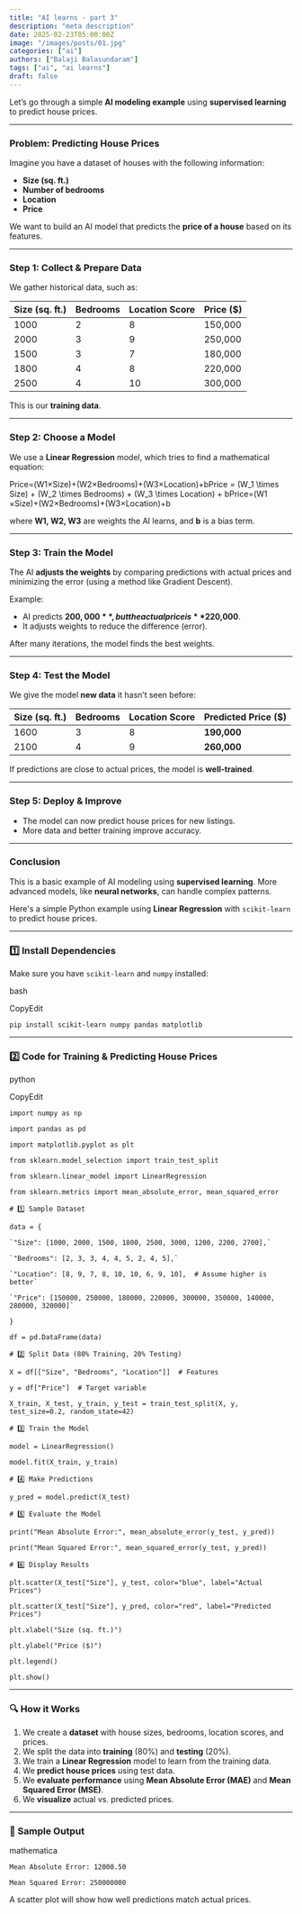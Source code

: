```yaml
---
title: "AI learns - part 3"
description: "meta description"
date: 2025-02-23T05:00:00Z
image: "/images/posts/01.jpg"
categories: ["ai"]
authors: ["Balaji Balasundaram"]
tags: ["ai", "ai learns"]
draft: false
---
```

Let’s go through a simple **AI modeling example** using **supervised learning** to predict house prices.

---

### **Problem: Predicting House Prices**

Imagine you have a dataset of houses with the following information:

* **Size (sq. ft.)**  
* **Number of bedrooms**  
* **Location**  
* **Price**

We want to build an AI model that predicts the **price of a house** based on its features.

---

### **Step 1: Collect & Prepare Data**

We gather historical data, such as:

| Size (sq. ft.) | Bedrooms | Location Score | Price ($) |
| ----- | ----- | ----- | ----- |
| 1000 | 2 | 8 | 150,000 |
| 2000 | 3 | 9 | 250,000 |
| 1500 | 3 | 7 | 180,000 |
| 1800 | 4 | 8 | 220,000 |
| 2500 | 4 | 10 | 300,000 |

This is our **training data**.

---

### **Step 2: Choose a Model**

We use a **Linear Regression** model, which tries to find a mathematical equation:

Price=(W1×Size)+(W2×Bedrooms)+(W3×Location)+bPrice \= (W\_1 \\times Size) \+ (W\_2 \\times Bedrooms) \+ (W\_3 \\times Location) \+ bPrice=(W1​×Size)+(W2​×Bedrooms)+(W3​×Location)+b

where **W1, W2, W3** are weights the AI learns, and **b** is a bias term.

---

### **Step 3: Train the Model**

The AI **adjusts the weights** by comparing predictions with actual prices and minimizing the error (using a method like Gradient Descent).

Example:

* AI predicts **$200,000**, but the actual price is **$220,000**.  
* It adjusts weights to reduce the difference (error).

After many iterations, the model finds the best weights.

---

### **Step 4: Test the Model**

We give the model **new data** it hasn’t seen before:

| Size (sq. ft.) | Bedrooms | Location Score | Predicted Price ($) |
| ----- | ----- | ----- | ----- |
| 1600 | 3 | 8 | **190,000** |
| 2100 | 4 | 9 | **260,000** |

If predictions are close to actual prices, the model is **well-trained**.

---

### **Step 5: Deploy & Improve**

* The model can now predict house prices for new listings.  
* More data and better training improve accuracy.

---

### **Conclusion**

This is a basic example of AI modeling using **supervised learning**. More advanced models, like **neural networks**, can handle complex patterns.


Here's a simple Python example using **Linear Regression** with `scikit-learn` to predict house prices.

---

### **1️⃣ Install Dependencies**

Make sure you have `scikit-learn` and `numpy` installed:

bash

CopyEdit

`pip install scikit-learn numpy pandas matplotlib`

---

### **2️⃣ Code for Training & Predicting House Prices**

python

CopyEdit

`import numpy as np`

`import pandas as pd`

`import matplotlib.pyplot as plt`

`from sklearn.model_selection import train_test_split`

`from sklearn.linear_model import LinearRegression`

`from sklearn.metrics import mean_absolute_error, mean_squared_error`

`# 1️⃣ Sample Dataset`

`data = {`

    `"Size": [1000, 2000, 1500, 1800, 2500, 3000, 1200, 2200, 2700],`

    `"Bedrooms": [2, 3, 3, 4, 4, 5, 2, 4, 5],`

    `"Location": [8, 9, 7, 8, 10, 10, 6, 9, 10],  # Assume higher is better`

    `"Price": [150000, 250000, 180000, 220000, 300000, 350000, 140000, 280000, 320000]`

`}`

`df = pd.DataFrame(data)`

`# 2️⃣ Split Data (80% Training, 20% Testing)`

`X = df[["Size", "Bedrooms", "Location"]]  # Features`

`y = df["Price"]  # Target variable`

`X_train, X_test, y_train, y_test = train_test_split(X, y, test_size=0.2, random_state=42)`

`# 3️⃣ Train the Model`

`model = LinearRegression()`

`model.fit(X_train, y_train)`

`# 4️⃣ Make Predictions`

`y_pred = model.predict(X_test)`

`# 5️⃣ Evaluate the Model`

`print("Mean Absolute Error:", mean_absolute_error(y_test, y_pred))`

`print("Mean Squared Error:", mean_squared_error(y_test, y_pred))`

`# 6️⃣ Display Results`

`plt.scatter(X_test["Size"], y_test, color="blue", label="Actual Prices")`

`plt.scatter(X_test["Size"], y_pred, color="red", label="Predicted Prices")`

`plt.xlabel("Size (sq. ft.)")`

`plt.ylabel("Price ($)")`

`plt.legend()`

`plt.show()`

---

### **🔍 How it Works**

1. We create a **dataset** with house sizes, bedrooms, location scores, and prices.  
2. We split the data into **training** (80%) and **testing** (20%).  
3. We train a **Linear Regression** model to learn from the training data.  
4. We **predict house prices** using test data.  
5. We **evaluate performance** using **Mean Absolute Error (MAE)** and **Mean Squared Error (MSE)**.  
6. We **visualize** actual vs. predicted prices.

---

### **📌 Sample Output**

mathematica

`Mean Absolute Error: 12000.50`

`Mean Squared Error: 250000000`

A scatter plot will show how well predictions match actual prices.